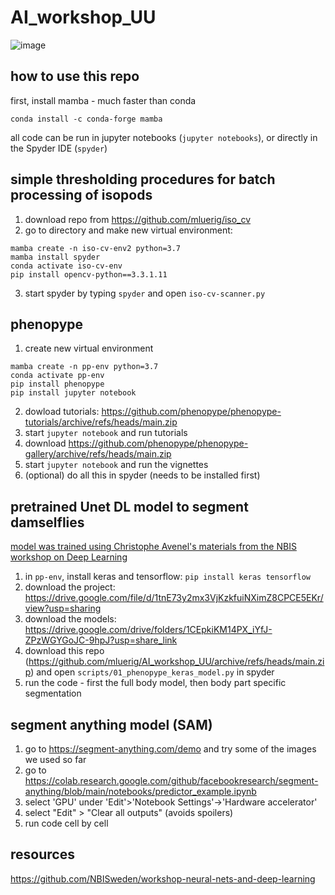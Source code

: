 # AI_workshop_UU

![image](https://user-images.githubusercontent.com/15648068/236338994-2469c942-436a-4b54-aa04-8987c15918d8.png)

## how to use this repo

first, install mamba - much faster than conda
```
conda install -c conda-forge mamba
```
all code can be run in jupyter notebooks (`jupyter notebooks`), or directly in the Spyder IDE (`spyder`) 

## simple thresholding procedures for batch processing of isopods

1. download repo from https://github.com/mluerig/iso_cv
2. go to directory and make new virtual environment:

```
mamba create -n iso-cv-env2 python=3.7
mamba install spyder
conda activate iso-cv-env
pip install opencv-python==3.3.1.11
```
3. start spyder by typing `spyder` and open `iso-cv-scanner.py`

## phenopype

1. create new virtual environment
```
mamba create -n pp-env python=3.7
conda activate pp-env
pip install phenopype
pip install jupyter notebook
```
2. dowload tutorials: https://github.com/phenopype/phenopype-tutorials/archive/refs/heads/main.zip
3. start `jupyter notebook` and run tutorials 
4. download https://github.com/phenopype/phenopype-gallery/archive/refs/heads/main.zip
5. start `jupyter notebook` and run the vignettes 
6. (optional) do all this in spyder (needs to be installed first)

## pretrained Unet DL model to segment damselflies

[model was trained using Christophe Avenel's materials from the NBIS workshop on Deep Learning](https://github.com/NBISweden/workshop-neural-nets-and-deep-learning/blob/master/session_convolutionalNeuralNetworks/Labs/CNN_Keras_lab_2.ipynb)

1. in `pp-env`, install keras and tensorflow: `pip install keras tensorflow`  
2. download the project: https://drive.google.com/file/d/1tnE73y2mx3VjKzkfuiNXimZ8CPCE5EKr/view?usp=sharing
3. download the models: https://drive.google.com/drive/folders/1CEpkiKM14PX_iYfJ-ZPzWGYGoJC-9hpJ?usp=share_link
4. download this repo (https://github.com/mluerig/AI_workshop_UU/archive/refs/heads/main.zip) and open `scripts/01_phenopype_keras_model.py` in spyder
5. run the code - first the full body model, then body part specific segmentation 

## segment anything model (SAM)

1. go to https://segment-anything.com/demo and try some of the images we used so far
2. go to https://colab.research.google.com/github/facebookresearch/segment-anything/blob/main/notebooks/predictor_example.ipynb
3. select 'GPU' under 'Edit'>'Notebook Settings'->'Hardware accelerator'
4. select "Edit" > "Clear all outputs" (avoids spoilers)
5. run code cell by cell

## resources

https://github.com/NBISweden/workshop-neural-nets-and-deep-learning
